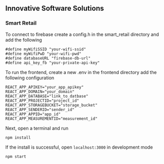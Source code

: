 ## Innovative Software Solutions 

### Smart Retail

To connect to firebase create a config.h in the smart_retail directory and add the following
```
#define myWifiSSID "your-wifi-ssid"
#define myWifiPwD "your-wifi-pwd"
#define databaseURL "firebase-db-url"
#define api_key_fb "your-private-api-key"
```

To run the frontend, create a new .env in the frontend directory add the following configuration
```
REACT_APP_APIKEY="your_app_apikey"
REACT_APP_DOMAIN="your_domain"
REACT_APP_DATABASE="link_to_datbase"
REACT_APP_PROJECTID="project_id"
REACT_APP_STORAGEBUCKET="storage_bucket"
REACT_APP_SENDERID="sender_id"
REACT_APP_APPID="app_id"
REACT_APP_MEASUREMENTID="measurement_id"
```

Next, open a terminal and run
```
npm install
```
If the install is successful, open `localhost:3000` in development mode
```
npm start
```
